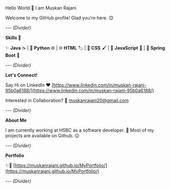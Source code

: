 Hello World 👋 I am Muskan Rajani

Welcome to my GitHub profile! Glad you're here. 😊

---  *(Divider)*

**Skills 🚀**

✨ **Java** ☕ | 🐍 **Python** ⚙️ | 🌐 **HTML** 🏷️ | 🎨 **CSS** 🖌️ | 📜 **JavaScript** 🚀 | 🌱 **Spring Boot** 🌿

--- *(Divider)*

**Let's Connect!**

Say Hi on LinkedIn ❤️ [https://www.linkedin.com/in/muskan-rajani-95b0a6188/](https://www.linkedin.com/in/muskan-rajani-95b0a6188/)

Interested in Collaboration?  💌 muskanrajani20@gmail.com

--- *(Divider)*

**About Me**

I am currently working at HSBC as a software developer. 👾 Most of my projects are available on Github. 😉

--- *(Divider)*

**Portfolio**

✨🔗 [https://muskanrajani.github.io/MyPortfolio/](https://muskanrajani.github.io/MyPortfolio/)

--- *(Divider)*
